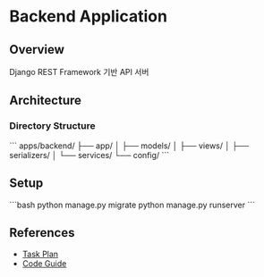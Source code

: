 # Backend Application

## Overview
Django REST Framework 기반 API 서버

## Architecture

### Directory Structure
\```
apps/backend/
├── app/
│   ├── models/
│   ├── views/
│   ├── serializers/
│   └── services/
└── config/
\```

## Setup
\```bash
python manage.py migrate
python manage.py runserver
\```

## References
- [Task Plan](PLAN.md)
- [Code Guide](GUIDE.md)